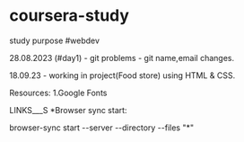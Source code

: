 # coursera-study
study purpose #webdev

28.08.2023 (#day1) - git problems - git name,email changes.

18.09.23 - working in project(Food store) using HTML & CSS.


Resources:
1.Google Fonts


LINKS___S
*Browser sync start:

browser-sync start --server --directory --files "*"